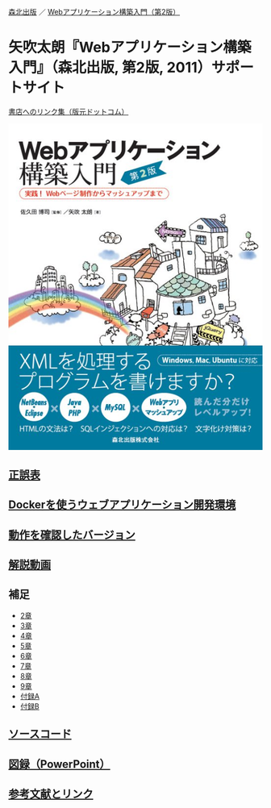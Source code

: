 [森北出版](https://www.morikita.co.jp) ／ [Webアプリケーション構築入門（第2版）](https://www.morikita.co.jp/books/mid/084732)

# 矢吹太朗『Webアプリケーション構築入門』（森北出版, 第2版, 2011）サポートサイト

[書店へのリンク集（版元ドットコム）](https://www.hanmoto.com/bd/isbn/9784627847323)

<img src="cover.jpg?raw=true" alt="カバー" /></a>

## [正誤表](errata.md)

## [Dockerを使うウェブアプリケーション開発環境](https://github.com/taroyabuki/webdevelop)

## [動作を確認したバージョン](softwares.md)

## [解説動画](movies.md)

## 補足

* [2章](src/02)
* [3章](src/03)
* [4章](src/04)
* [5章](src/05)
* [6章](src/06)
* [7章](src/07)
* [8章](src/08)
* [9章](src/09)
* [付録A](src/A)
* [付録B](src/B)

## [ソースコード](src)

## [図録（PowerPoint）](figures.pptx?raw=true)

## [参考文献とリンク](links.md)
